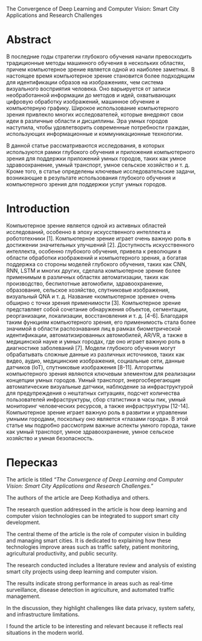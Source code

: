The Convergence of Deep Learning and Computer Vision: Smart City Applications and Research Challenges

# Abstract

В последние годы стратегии глубокого обучения начали превосходить традиционные методы машинного обучения в нескольких областях, причем компьютерное зрение является одной из наиболее заметных. В настоящее время компьютерное зрение становится более подходящим для идентификации образов на изображениях, чем система визуального восприятия человека. Оно варьируется от записи необработанной информации до методов и идей, охватывающих цифровую обработку изображений, машинное обучение и компьютерную графику. Широкое использование компьютерного зрения привлекло многих исследователей, которые внедряют свои идеи в различные области и дисциплины. Эра умных городов наступила, чтобы удовлетворить современные потребности граждан, использующих информационные и коммуникационные технологии.

В данной статье рассматриваются исследования, в которых используются рамки глубокого обучения и приложения компьютерного зрения для поддержки приложений умных городов, таких как умное здравоохранение, умный транспорт, умное сельское хозяйство и т. д. Кроме того, в статье определены ключевые исследовательские задачи, возникающие в результате использования глубокого обучения и компьютерного зрения для поддержки услуг умных городов.

# Introduction

Компьютерное зрение является одной из активных областей исследований, особенно в эпоху искусственного интеллекта и робототехники [1]. Компьютерное зрение играет очень важную роль в достижении значительных улучшений [2]. Доступность искусственного интеллекта, особенно глубокого обучения, привела к революции в области обработки изображений и компьютерного зрения, а богатая поддержка со стороны моделей глубокого обучения, таких как CNN, RNN, LSTM и многих других, сделала компьютерное зрение более применимым в различных областях автоматизации, таких как производство, беспилотные автомобили, здравоохранение, образование, сельское хозяйство, спутниковые изображения, визуальный QNA и т. д. Название «компьютерное зрение» очень обширно с точки зрения применимости [3]. Компьютерное зрение представляет собой сочетание обнаружения объектов, сегментации, реорганизации, локализации, восстановления и т. д. [4-6]. Благодаря таким функциям компьютерного зрения, его применимость стала более значимой в области распознавания лиц в рамках биометрической идентификации, автоматизированных автомобилей, AR/VR, а также в медицинской науке и умных городах, где оно играет важную роль в диагностике заболеваний [7]. Модели глубокого обучения могут обрабатывать сложные данные из различных источников, таких как видео, аудио, медицинские изображения, социальные сети, данные датчиков (IoT), спутниковые изображения [8-11]. Алгоритмы компьютерного зрения являются ключевым элементом для реализации концепции умных городов. Умный транспорт, энергосберегающие автоматические визуальные датчики, наблюдение за инфраструктурой для предупреждения о нештатных ситуациях, подсчет количества пользователей инфраструктуры, сбор статистики в часы пик, умный мониторинг человеческих ресурсов, а также инфраструктуры [12-14]. Компьютерное зрение играет важную роль в развитии и управлении умными городами, поскольку оно является «глазами города». В этой статье мы подробно рассмотрим важные аспекты умного города, такие как умный транспорт, умное здравоохранение, умное сельское хозяйство и умная безопасность.

# Пересказ

The article is titled *“The Convergence of Deep Learning and Computer Vision: Smart City Applications and Research Challenges.”*

The authors of the article are Deep Kothadiya and others.

The research question addressed in the article is how deep learning and computer vision technologies can be integrated to support smart city development.

The central theme of the article is the role of computer vision in building and managing smart cities. It is dedicated to explaining how these technologies improve areas such as traffic safety, patient monitoring, agricultural productivity, and public security.

The research conducted includes a literature review and analysis of existing smart city projects using deep learning and computer vision.

The results indicate strong performance in areas such as real-time surveillance, disease detection in agriculture, and automated traffic management.

In the discussion, they highlight challenges like data privacy, system safety, and infrastructure limitations.

I found the article to be interesting and relevant because it reflects real situations in the modern world.
